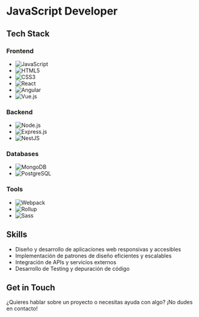 **JavaScript Developer**
=====================

**Tech Stack**
-------------

### Frontend

* ![JavaScript](https://img.shields.io/badge/JavaScript-F7DF1E?style=for-the-badge&logo=javascript&logoColor=black)
* ![HTML5](https://img.shields.io/badge/HTML5-E34F26?style=for-the-badge&logo=html5&logoColor=white)
* ![CSS3](https://img.shields.io/badge/CSS3-1572B6?style=for-the-badge&logo=css3&logoColor=white)
* ![React](https://img.shields.io/badge/React-61DAFB?style=for-the-badge&logo=react&logoColor=black)
* ![Angular](https://img.shields.io/badge/Angular-DD0031?style=for-the-badge&logo=angular&logoColor=white)
* ![Vue.js](https://img.shields.io/badge/Vue.js-4FC08D?style=for-the-badge&logo=vuedotjs&logoColor=white)

### Backend

* ![Node.js](https://img.shields.io/badge/Node.js-339933?style=for-the-badge&logo=node.js&logoColor=white)
* ![Express.js](https://img.shields.io/badge/Express.js-000000?style=for-the-badge&logo=express&logoColor=white)
* ![NestJS](https://img.shields.io/badge/NestJS-E0234E?style=for-the-badge&logo=nestjs&logoColor=white)

### Databases

* ![MongoDB](https://img.shields.io/badge/MongoDB-47A248?style=for-the-badge&logo=mongodb&logoColor=white)
* ![PostgreSQL](https://img.shields.io/badge/PostgreSQL-4169E1?style=for-the-badge&logo=postgresql&logoColor=white)

### Tools

* ![Webpack](https://img.shields.io/badge/Webpack-8DD06F?style=for-the-badge&logo=webpack&logoColor=black)
* ![Rollup](https://img.shields.io/badge/Rollup-EC4A3F?style=for-the-badge&logo=rollup.js&logoColor=white)
* ![Sass](https://img.shields.io/badge/Sass-CC6699?style=for-the-badge&logo=sass&logoColor=white)


**Skills**
---------

* Diseño y desarrollo de aplicaciones web responsivas y accesibles
* Implementación de patrones de diseño eficientes y escalables
* Integración de APIs y servicios externos
* Desarrollo de Testing y depuración de código

**Get in Touch**
---------------
¿Quieres hablar sobre un proyecto o necesitas ayuda con algo? ¡No dudes en contacto!

[LinkedIn]:https://www.linkedin.com/in/ruben-d-guerrero-n-9276bb195/
[Email]:rudargeneira@gmail.com




